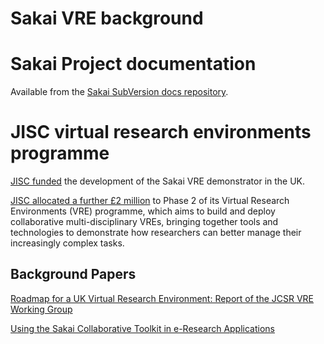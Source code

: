 # Sakai VRE background

# Sakai Project documentation

Available from the [Sakai SubVersion docs repository](https://source.sakaiproject.org/svn/reference/trunk/docs/).

# JISC virtual research environments programme

[JISC funded](http://www.jisc.ac.uk/whatwedo/themes/eresearch.aspx) the development of the Sakai VRE demonstrator in the UK. 

[JISC allocated a further £2 million](http://www.jisc.ac.uk/whatwedo/programmes/vre2.aspx) to Phase 2 of its Virtual Research Environments (VRE) programme, which aims to build and deploy collaborative multi-disciplinary VREs, bringing together tools and technologies to demonstrate how researchers can better manage their increasingly complex tasks.

## Background Papers

[Roadmap for a UK Virtual Research Environment: Report of the JCSR VRE Working Group](http://www.jisc.ac.uk/uploaded_documents/VRE%20roadmap%20v4.pdf)

[Using the Sakai Collaborative Toolkit in e-Research Applications](http://collab.sakaiproject.org/access/content/attachment/bb9a059d-191b-41ab-0063-7229b6540a96/sakai_escience_apps_v06.pdf)
